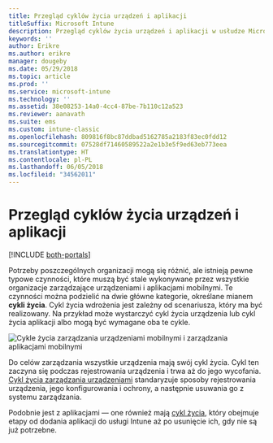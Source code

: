 ```yaml
---
title: Przegląd cyklów życia urządzeń i aplikacji
titleSuffix: Microsoft Intune
description: Przegląd cyklów życia urządzeń i aplikacji w usłudze Microsoft Intune.
keywords: ''
author: Erikre
ms.author: erikre
manager: dougeby
ms.date: 05/29/2018
ms.topic: article
ms.prod: ''
ms.service: microsoft-intune
ms.technology: ''
ms.assetid: 38e08253-14a0-4cc4-87be-7b110c12a523
ms.reviewer: aanavath
ms.suite: ems
ms.custom: intune-classic
ms.openlocfilehash: 809816f8bc87ddbad5162785a2183f83ec0fdd12
ms.sourcegitcommit: 07528df71460589522a2e1b3e5f9ed63eb773eea
ms.translationtype: HT
ms.contentlocale: pl-PL
ms.lasthandoff: 06/05/2018
ms.locfileid: "34562011"
---
```

# <a name="overview-of-device-and-app-lifecycles"></a>Przegląd cyklów życia urządzeń i aplikacji

[!INCLUDE [both-portals](./includes/note-for-both-portals.md)]

Potrzeby poszczególnych organizacji mogą się różnić, ale istnieją pewne typowe czynności, które muszą być stale wykonywane przez wszystkie organizacje zarządzające urządzeniami i aplikacjami mobilnymi. Te czynności można podzielić na dwie główne kategorie, określane mianem **cykli życia**. Cykl życia wdrożenia jest zależny od scenariusza, który ma być realizowany. Na przykład może wystarczyć cykl życia urządzenia lub cykl życia aplikacji albo mogą być wymagane oba te cykle.

![Cykle życia zarządzania urządzeniami mobilnymi i zarządzania aplikacjami mobilnymi](./media/device-app-lifecycle.png)

Do celów zarządzania wszystkie urządzenia mają swój cykl życia. Cykl ten zaczyna się podczas rejestrowania urządzenia i trwa aż do jego wycofania. [Cykl życia zarządzania urządzeniami](device-lifecycle.md) standaryzuje sposoby rejestrowania urządzenia, jego konfigurowania i ochrony, a następnie usuwania go z systemu zarządzania.

Podobnie jest z aplikacjami — one również mają [cykl życia](app-lifecycle.md), który obejmuje etapy od dodania aplikacji do usługi Intune aż po usunięcie ich, gdy nie są już potrzebne.
